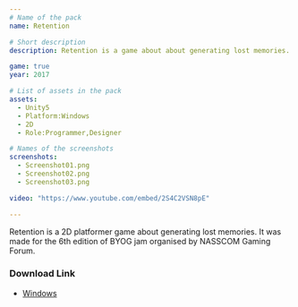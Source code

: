```yaml
---
# Name of the pack
name: Retention

# Short description
description: Retention is a game about about generating lost memories. It was made for the 6th edition of Build your own game (BYOG) jam organised by NASSCOM Gaming Forum.

game: true
year: 2017

# List of assets in the pack
assets:
  - Unity5
  - Platform:Windows
  - 2D
  - Role:Programmer,Designer

# Names of the screenshots
screenshots:
  - Screenshot01.png
  - Screenshot02.png
  - Screenshot03.png

video: "https://www.youtube.com/embed/2S4C2VSN8pE"

---
```


Retention is a 2D platformer game about generating lost memories. It was made for the 6th edition of BYOG jam organised by NASSCOM Gaming Forum.

### Download Link

* [Windows](http://prizmstudio.github.io/Retention_v1.0.zip)
